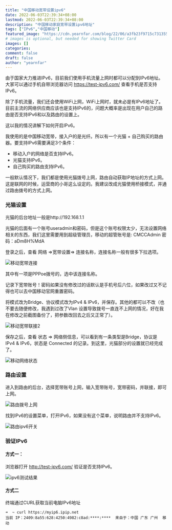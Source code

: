 ```yaml
---
title: "中国移动宽带设置ipv6"
date: 2022-06-03T22:39:34+08:00
lastmod: 2022-06-03T22:39:34+08:00
description: "中国移动家庭宽带设置ipv6地址"
tags: ["IPv6","中国移动"]
featured_image: "https://cdn.yearnfar.com/blog/22/06/a3fb23f9715c731355f6965ddd2e8411.webp"
# images is optional, but needed for showing Twitter Card
images: []
categories:
comment: false
draft: false
author: "yearnfar"
---
```


由于国家大力推进IPv6，目前我们使用手机流量上网时都可以分配到IPv6地址。大家可以通过手机自带浏览器访问 https://test-ipv6.com/ 查看手机是否支持IPv6。

除了手机流量，我们还会使用WiFi上网，WiFi上网时，就未必是有IPv6地址了。目前主流的网络供应商应该也是支持IPv6的，问题大概率是出现在用户自己的路由是否支持IPv6和以及路由的设置上。

这以我的情况讲解下如何开启IPv6。

我使用的是中国移动宽带，接入户的是光纤。所以有一个光猫 + 自己购买的路由器。要支持IPv6需要满足3个条件：

- 移动入户的网络是否支持IPv6。
- 光猫支持IPv6。
- 自己购买的路由支持IPv6。

一般默认情况下，我们都是使用光猫拨号上网，路由自动获取IP地址的方式上网。这是联网的时候，运营商的小哥这么设定的。我建议改成光猫使用桥接模式，并通过路由拨号的方式上网。

### 光猫设置

光猫的后台地址一般是http://192.168.1.1

光猫的后面有一个账号useradmin和密码，但是这个账号权限太少，无法设置网络相关的东西，我们这里需要用到超级管理员，移动的超管账号是: CMCCAdmin  密码：aDm8H%MdA

登录之后，查看 网络 =>宽带设置=> 连接名称，连接名称一般有很多下拉选项。

![移动宽带连接](https://cdn.yearnfar.com/blog/22/06/667884ce8dec1c271a33973557ea5398.png)

其中有一项是PPPoe拨号的，选中该连接名称。 

记录下宽带账号！密码如果没有修改过的话默认是手机号后六位，如果改过又不记得也可以去中国移动官网重置密码。

将模式改为Bridge、协议模式改为IPv4 & IPv6，并保存。其他的都可以不改（也不要去随便修改，我遇到过改了Vlan 设置导致拨号一直连不上网的情况，好在我在修改之前截图备份了，把参数改回去之后又正常了）。

![移动宽带联接2](https://cdn.yearnfar.com/blog/22/06/4496a17629f3097db436e063b62575fb.png)

保存之后，查看 状态 => 网络侧信息，可以看到有一条类型是Bridge，协议是 IPv4 & IPv6，状态是 Connected 的记录。到这里，光猫部分的设置就已经完成了。

![移动网络状态](https://cdn.yearnfar.com/blog/22/06/3e2aa5804ac1f2658119b79951db61e2.png)

### 路由设置

进入到路由的后台，选择宽带账号上网，输入宽带账号，宽带密码，并联接，即可上网。

![路由拨号上网](https://cdn.yearnfar.com/blog/22/06/8981316d1f4b44d91719dff73a15573f.png)

找到IPv6的设置菜单，打开IPv6，如果没有这个菜单，说明路由并不支持IPv6。

![路由ipv6开关](https://cdn.yearnfar.com/blog/22/06/c3c12c4d265a3bc5c456155834543c51.jpg)



### 验证IPv6

#### 方式一：

浏览器打开 http://test-ipv6.com/ 验证是否支持IPv6。

![ipv6测试结果](https://cdn.yearnfar.com/blog/22/06/3d1ce966ae9b3aaa977995c90e953f00.png)

#### 方式二

终端通过CURL获取当前电脑IPv6地址

```shell
➜  ~ curl https://myip6.ipip.net
当前 IP：2409:8a55:628:4250:4982:c8ad:****:****  来自于：中国 广东 广州  移动
```





